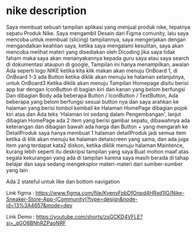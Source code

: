 # nike description

Saya membuat sebuah tampilan aplikasi yang menjual produk nike, tepatnya sepatu Produk Nike. Saya mengambil Desain dari Figma comunity, lalu saya mencoba untuk membuat (slicing) tampilannya, saya mengerjakan dengan mengandalkan keahlian saya, ketika saya mengalami kesulitan, saya akan mencoba melihat materi yang disediakan oleh Dicoding jika saya tidak faham maka saya akan menanyakannya kepada guru saya atau saya search di dokumentasi ataupun di google, Tampilan ini hanya menampilkan, awalan Ada seperti logo NIKE ketika kita klik makan akan menuju OnBoard 1, di OnBoard 1-3 ada Button ketika diklik akan menuju ke halaman selanjutnya, untuk OnBoard3 Ketika diklik akan menuju Tampilan Homepage disitu berisi app bar dengan IconButton di bagian kiri dan kanan yang belom berfungsi Dan dibagian Body ada beberapa Button / IconButton / TextButton, Ada beberapa yang belom berfungsi sesuai button nya dan saya arahkan ke halaman yang berisi tombol kembali ke Halaman HomePage dibagian pojok kiri atas dan Ada teks 'Halaman ini sedang dalam Pengembangan', lanjut dibagian HomePage ada 2 item yang berisi gambar sepatu, dibawahnya ada keterangan dan dibagian bawah ada harga dan Button + yang mengarah ke DetailProduk saya hanya membuat 1 halaman detailProduk jadi semua item ketika di klik akan menuju ke halaman detaiscreen yang sama,  dan ada juga item yang terdapat kata2 diskon, ketika diklik menuju halaman Maintence, kurang lebih seperti itu deskripsi tampilan yang saya Buat mohon maaf atas segala kekurangan yang ada di tampilan karena saya masih berada di tahap belajar dan saya sedang mengeksplor materi-materi dari sumber-sumber yang lain

Ada 2 stateful untuk like dan bottom navigation


Link figma : https://www.figma.com/file/KyenvFpbDfOnpd4HRxd1IG/Nike-Sneaker-Store-App-(Community)?type=design&node-id=13%3A4657&mode=dev

Link Demo : https://youtube.com/shorts/zsGCKD4VFLE?si=_qGO6BNhRZPaoNRF